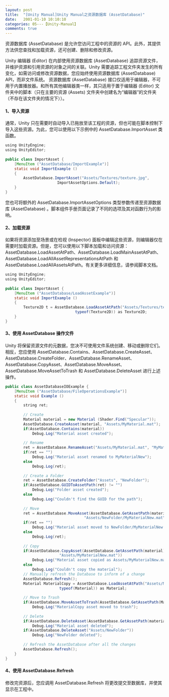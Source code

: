 ```yaml
---
layout: post
title:  "[Unity Manual]Unity Manual之资源数据库 (AssetDatabase)"
date:   2001-01-10 10:10:10
categories: 05---【Unity-Manual】
comments: true
---
```


资源数据库 (AssetDatabase) 是允许您访问工程中的资源的 API。此外，其提供 方法供您查找和加载资源，还可创建、删除和修改资源。

Unity 编辑器 (Editor) 在内部使用资源数据库 (AssetDatabase) 追踪资源文件，并维护资源和引用资源的对象之间的关联。Unity 需要追踪工程文件夹发生的所有变化，如需访问或修改资源数据，您应始终使用资源数据库 (AssetDatabase) API，而非文件系统。 资源数据库 (AssetDatabase) 接口仅适用于编辑器，不可用于内置播放器。和所有其他编辑器类一样，其只适用于置于编辑器 (Editor) 文件夹中的脚本（只在主要的资源 (Assets) 文件夹中创建名为“编辑器”的文件夹（不存在该文件夹的情况下））。

#### 1、导入资源
通常，Unity 只在需要时自动导入已拖放至该工程的资源，但也可能在脚本控制下导入这些资源。为此，您可以使用以下示例中的 AssetDatabase.ImportAsset 类函数。

```java
using UnityEngine;  
using UnityEditor;  
  
public class ImportAsset {  
    [MenuItem ("AssetDatabase/ImportExample")]  
    static void ImportExample ()  
    {  
        AssetDatabase.ImportAsset("Assets/Textures/texture.jpg",   
                       ImportAssetOptions.Default);  
    }  
}  
```

您也可将额外的 AssetDatabase.ImportAssetOptions 类型参数传递至资源数据库 (AssetDatabase) 。脚本组件手册页面记录了不同的选项及其对函数行为的影响。

#### 2、加载资源
如果将资源添加至场景或在检视 (Inspector) 面板中编辑这些资源，则编辑器仅在需要时加载资源。但是，您可以使用以下脚本加载和访问资源：AssetDatabase.LoadAssetAtPath、AssetDatabase.LoadMainAssetAtPath、AssetDatabase.LoadAllAssetRepresentationsAtPath 和 AssetDatabase.LoadAllAssetsAtPath。有关更多详细信息，请参阅脚本文档。

```java
using UnityEngine;  
using UnityEditor;  
  
public class ImportAsset {  
    [MenuItem ("AssetDatabase/LoadAssetExample")]  
    static void ImportExample ()  
    {  
        Texture2D t = AssetDatabase.LoadAssetAtPath("Assets/Textures/texture.jpg",  
                               typeof(Texture2D)) as Texture2D;  
    }  
}  
```

#### 3、使用 AssetDatabase 操作文件
Unity 将保留资源文件的元数据，您决不可使用文件系统创建、移动或删除它们。相反，您应使用 AssetDatabase.Contains、AssetDatabase.CreateAsset、AssetDatabase.CreateFolder、AssetDatabase.RenameAsset、AssetDatabase.CopyAsset、AssetDatabase.MoveAsset、AssetDatabase.MoveAssetToTrash 和 AssetDatabase.DeleteAsset 进行上述操作。

```java
public class AssetDatabaseIOExample {  
    [MenuItem ("AssetDatabase/FileOperationsExample")]  
    static void Example ()  
    {  
        string ret;  
  
        // Create  
        Material material = new Material (Shader.Find("Specular"));  
        AssetDatabase.CreateAsset(material, "Assets/MyMaterial.mat");  
        if(AssetDatabase.Contains(material))  
            Debug.Log("Material asset created");  
  
        // Rename  
        ret = AssetDatabase.RenameAsset("Assets/MyMaterial.mat", "MyMaterialNew");  
        if(ret == "")  
            Debug.Log("Material asset renamed to MyMaterialNew");  
        else  
            Debug.Log(ret);  
  
        // Create a Folder  
        ret = AssetDatabase.CreateFolder("Assets", "NewFolder");  
        if(AssetDatabase.GUIDToAssetPath(ret) != "")  
            Debug.Log("Folder asset created");  
        else  
            Debug.Log("Couldn't find the GUID for the path");  
  
        // Move  
        ret = AssetDatabase.MoveAsset(AssetDatabase.GetAssetPath(material),  
                                   "Assets/NewFolder/MyMaterialNew.mat");  
        if(ret == "")  
            Debug.Log("Material asset moved to NewFolder/MyMaterialNew.mat");  
        else  
            Debug.Log(ret);  
  
        // Copy  
        if(AssetDatabase.CopyAsset(AssetDatabase.GetAssetPath(material),  
                        "Assets/MyMaterialNew.mat"))  
            Debug.Log("Material asset copied as Assets/MyMaterialNew.mat");  
        else  
            Debug.Log("Couldn't copy the material");  
        // Manually refresh the Database to inform of a change  
        AssetDatabase.Refresh();  
        Material MaterialCopy = AssetDatabase.LoadAssetAtPath("Assets/MyMaterialNew.mat",  
                        typeof(Material)) as Material;  
  
        // Move to Trash  
        if(AssetDatabase.MoveAssetToTrash(AssetDatabase.GetAssetPath(MaterialCopy)))  
            Debug.Log("MaterialCopy asset moved to trash");  
  
        // Delete  
        if(AssetDatabase.DeleteAsset(AssetDatabase.GetAssetPath(material)))  
            Debug.Log("Material asset deleted");  
        if(AssetDatabase.DeleteAsset("Assets/NewFolder"))  
            Debug.Log("NewFolder deleted");  
  
        // Refresh the AssetDatabase after all the changes  
        AssetDatabase.Refresh();  
    }  
}  
```

#### 4、使用 AssetDatabase.Refresh
修改完资源后，您应调用 AssetDatabase.Refresh 将更改提交至数据库，并使其显示在工程中。
